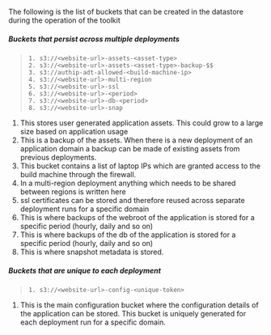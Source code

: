 The following is the list of buckets that can be created in the datastore during the operation of the toolkit


##### Buckets that persist across multiple deployments

>     1. s3://<website-url>-assets-<asset-type>
>     2. s3://<website-url>-assets-<asset-type>-backup-$$
>     3. s3://authip-adt-allowed-<build-machine-ip>
>     4. s3://<website-url>-multi-region
>     5. s3://<website-url>-ssl
>     6. s3://<website-url>-<period>
>     7. s3://<website-url>-db-<period>
>     8. s3://<website-url>-snap
1. This stores user generated application assets. This could grow to a large size based on application usage
2. This is a backup of the assets. When there is a new deployment of an application domain a backup can be made of existing assets from previous deployments.
3. This bucket contains a list of laptop IPs which are granted access to the build machine through the firewall.
4. In a multi-region deployment anything which needs to be shared between regions is written here
5. ssl certificates can be stored and therefore reused across separate deployment runs for a specific domain
6. This is where backups of the webroot of the application is stored for a specific period (hourly, daily and so on)
7. This is where backups of the db of the application is stored for a specific period (hourly, daily and so on)
8. This is where snapshot metadata is stored.

##### Buckets that are unique to each deployment

>     1. s3://<website-url>-config-<unique-token>

1. This is the main configuration bucket where the configuration details of the application can be stored. This bucket is uniquely generated for each deployment run for a specific domain. 
